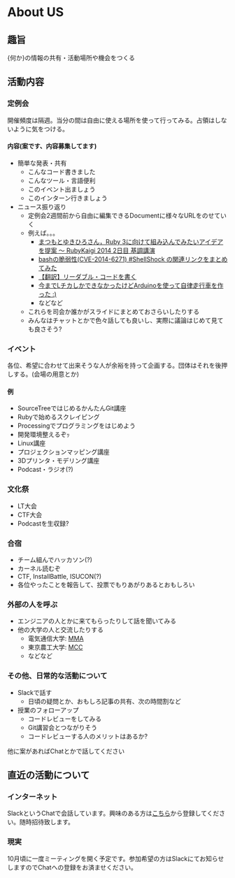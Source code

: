 # About US
## 趣旨
{何か}の情報の共有・活動場所や機会をつくる

## 活動内容
### 定例会
開催頻度は隔週。当分の間は自由に使える場所を使って行ってみる。占領はしないように気をつける。

#### 内容(案です、内容募集してます)
- 簡単な発表・共有
  - こんなコード書きました
  - こんなツール・言語便利
  - このイベント出ましょう
  - このインターン行きましょう
- ニュース振り返り
  - 定例会2週間前から自由に編集できるDocumentに様々なURLをのせていく
  - 例えば。。。
    - [まつもとゆきひろさん，Ruby 3に向けて組み込んでみたいアイデアを提案 ～ RubyKaigi 2014 2日目 基調講演](http://gihyo.jp/news/report/01/rubykaigi2014/0002)
    - [bashの脆弱性(CVE-2014-6271) #ShellShock の関連リンクをまとめてみた](http://d.hatena.ne.jp/Kango/20140925/1411612246)
    - [【翻訳】リーダブル・コードを書く](http://postd.cc/writing-readable-code/)
    - [今までLチカしかできなかったけどArduinoを使って自律走行車を作った :)](http://ottati.hatenablog.com/entry/2014/09/24/222836)
    - などなど
  - これらを司会か誰かがスライドにまとめておさらいしたりする
  - みんなはチャットとかで色々話しても良いし、実際に議論はじめて見ても良さそう?

### イベント
各位、希望に合わせて出来そうな人が余裕を持って企画する。団体はそれを後押しする。(会場の用意とか)

#### 例
- SourceTreeではじめるかんたんGit講座
- Rubyで始めるスクレイピング
- Processingでプログラミングをはじめよう
- 開発環境整えるぞｯ
- Linux講座
- プロジェクションマッピング講座
- 3Dプリンタ・モデリング講座
- Podcast・ラジオ(?)

### 文化祭
- LT大会
- CTF大会
- Podcastを生収録?

### 合宿
- チーム組んでハッカソン(?)
- カーネル読むぞ
- CTF, InstallBattle, ISUCON(?)
- 各位やったことを報告して、投票でもりあがりあるとおもしろい

### 外部の人を呼ぶ
- エンジニアの人とかに来てもらったりして話を聞いてみる
- 他の大学の人と交流したりする
	- 電気通信大学: [MMA](https://wiki.mma.club.uec.ac.jp/)
	- 東京農工大学: [MCC](http://www.tuat.ac.jp/~tuatmcc/)
	- などなど

### その他、日常的な活動について
- Slackで話す
	- 日頃の疑問とか、おもしろ記事の共有、次の時間割など
- 授業のフォローアップ
	- コードレビューをしてみる
	- Git講習会とつながりそう
	- コードレビューする人のメリットはあるか?

他に案があればChatとかで話してください

## 直近の活動について
### インターネット
SlackというChatで会話しています。興味のある方は[こちら](https://docs.google.com/forms/d/1p-oNEVqneuHIesEGVSxMkHcUG-8p2TGWSro6IjvHLww/viewform?usp=send_form)から登録してください。随時招待致します。
### 現実
10月頃に一度ミーティングを開く予定です。参加希望の方はSlackにてお知らせしますのでChatへの登録をお済ませください。

